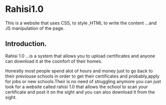 # Rahisi1.0
This is a website that uses CSS, to style ,HTML to write the content ...and JS manipulation of the page.
## Introduction.
Rahisi 1.0 ...is a system that allows you to upload certificates and anyone can download it at the coonfort of their homes.

Honestly most people spend alot of hours and money just to go back to their previouse schools in order to get their certificates and probably,apply for jobs or new schools.Their is no need of struggling anymore you can just look for a website called rahisi 1.0 that allows the school to scan your certificate and post it on the sight and you can also download it from the sight.


